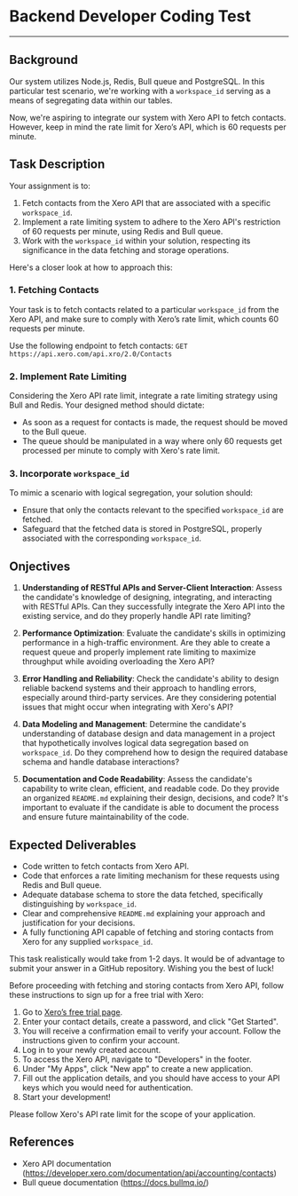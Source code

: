 # Backend Developer Coding Test

---

## Background

Our system utilizes Node.js, Redis, Bull queue and PostgreSQL. In this particular test scenario, we're working with a `workspace_id` serving as a means of segregating data within our tables.

Now, we're aspiring to integrate our system with Xero API to fetch contacts. However, keep in mind the rate limit for Xero’s API, which is 60 requests per minute.

## Task Description

Your assignment is to:

1. Fetch contacts from the Xero API that are associated with a specific `workspace_id`.
2. Implement a rate limiting system to adhere to the Xero API's restriction of 60 requests per minute, using Redis and Bull queue.
3. Work with the `workspace_id` within your solution, respecting its significance in the data fetching and storage operations.

Here's a closer look at how to approach this:

### 1. Fetching Contacts

Your task is to fetch contacts related to a particular `workspace_id` from the Xero API, and make sure to comply with Xero’s rate limit, which counts 60 requests per minute.

Use the following endpoint to fetch contacts: `GET https://api.xero.com/api.xro/2.0/Contacts` 

### 2. Implement Rate Limiting

Considering the Xero API rate limit, integrate a rate limiting strategy using Bull and Redis. Your designed method should dictate:

- As soon as a request for contacts is made, the request should be moved to the Bull queue.
- The queue should be manipulated in a way where only 60 requests get processed per minute to comply with Xero's rate limit.

### 3. Incorporate `workspace_id`

To mimic a scenario with logical segregation, your solution should:

- Ensure that only the contacts relevant to the specified `workspace_id` are fetched.
- Safeguard that the fetched data is stored in PostgreSQL, properly associated with the corresponding `workspace_id`.

## Onjectives

1. **Understanding of RESTful APIs and Server-Client Interaction**: Assess the candidate's knowledge of designing, integrating, and interacting with RESTful APIs. Can they successfully integrate the Xero API into the existing service, and do they properly handle API rate limiting?
  
2. **Performance Optimization**: Evaluate the candidate's skills in optimizing performance in a high-traffic environment. Are they able to create a request queue and properly implement rate limiting to maximize throughput while avoiding overloading the Xero API?

3. **Error Handling and Reliability**: Check the candidate's ability to design reliable backend systems and their approach to handling errors, especially around third-party services. Are they considering potential issues that might occur when integrating with Xero's API?

4. **Data Modeling and Management**: Determine the candidate's understanding of database design and data management in a project that hypothetically involves logical data segregation based on `workspace_id`. Do they comprehend how to design the required database schema and handle database interactions?

5. **Documentation and Code Readability**: Assess the candidate's capability to write clean, efficient, and readable code. Do they provide an organized `README.md` explaining their design, decisions, and code? It's important to evaluate if the candidate is able to document the process and ensure future maintainability of the code.

## Expected Deliverables

- Code written to fetch contacts from Xero API.
- Code that enforces a rate limiting mechanism for these requests using Redis and Bull queue.
- Adequate database schema to store the data fetched, specifically distinguishing by `workspace_id`.
- Clear and comprehensive `README.md` explaining your approach and justification for your decisions.
- A fully functioning API capable of fetching and storing contacts from Xero for any supplied `workspace_id`.

This task realistically would take from 1-2 days. It would be of advantage to submit your answer in a GitHub repository. Wishing you the best of luck!

Before proceeding with fetching and storing contacts from Xero API, follow these instructions to sign up for a free trial with Xero:

1. Go to [Xero’s free trial page](https://www.xero.com/au/signup/).
2. Enter your contact details, create a password, and click "Get Started". 
3. You will receive a confirmation email to verify your account. Follow the instructions given to confirm your account.
4. Log in to your newly created account.
5. To access the Xero API, navigate to "Developers" in the footer.
6. Under "My Apps", click "New app" to create a new application.
7. Fill out the application details, and you should have access to your API keys which you would need for authentication.
8. Start your development!

Please follow Xero's API rate limit for the scope of your application.

## References

- Xero API documentation (https://developer.xero.com/documentation/api/accounting/contacts)
- Bull queue documentation (https://docs.bullmq.io/)


